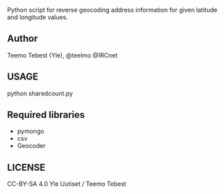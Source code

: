 Python script for reverse geocoding address information for given latitude and longitude values.

## Author

Teemo Tebest (Yle), @teelmo @IRCnet

## USAGE

python sharedcount.py

## Required libraries

- pymongo
- csv
- Geocoder

## LICENSE

CC-BY-SA 4.0 Yle Uutiset / Teemo Tebest